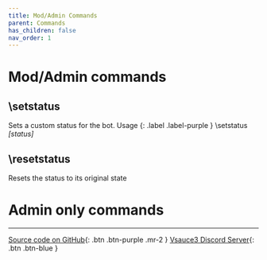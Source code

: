 ```yaml
---
title: Mod/Admin Commands
parent: Commands
has_children: false
nav_order: 1
---
```


# Mod/Admin commands

## \setstatus
Sets a custom status for the bot.
Usage
{: .label .label-purple }
\setstatus *[status]*

## \resetstatus
Resets the status to its original state

# Admin only commands



* * *

[Source code on GitHub](https://www.github.com/BotSauce/BotSauce){: .btn .btn-purple .mr-2 }
[Vsauce3 Discord Server](https://discord.gg/VRr4hVR){: .btn .btn-blue }
